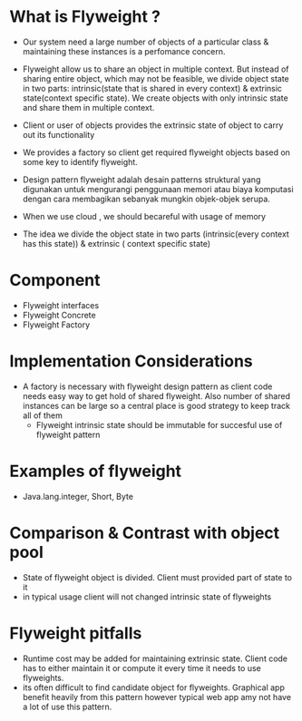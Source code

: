 # What is Flyweight ?
- Our system need a large number of objects of a particular class & maintaining these instances is a perfomance concern.
- Flyweight allow us to share an object in multiple context. But instead of sharing entire object, which may not be feasible, we divide object state in two parts: intrinsic(state that is shared in every context) & extrinsic state(context specific state). We create objects with only intrinsic state and share them in multiple context.
- Client or user of objects provides the extrinsic state of object to carry out its functionality
- We provides a factory so client get required flyweight objects based on some key to identify flyweight.

- Design pattern flyweight adalah desain patterns struktural yang digunakan untuk mengurangi penggunaan memori atau biaya komputasi dengan cara membagikan sebanyak mungkin objek-objek serupa.
- When we use cloud , we should becareful with usage of memory

- The idea we divide the object state in two parts (intrinsic(every context has this state)) & extrinsic ( context specific state)
# Component
- Flyweight interfaces
- Flyweight Concrete
- Flyweight Factory


# Implementation Considerations
- A factory is necessary with flyweight design pattern as client code needs easy way to get hold of shared flyweight. Also number of shared instances can be large so a central place is good strategy to keep track all of them
  - Flyweight intrinsic state should be immutable for succesful use of flyweight pattern


# Examples of flyweight  
- Java.lang.integer, Short, Byte


# Comparison & Contrast with object pool
- State of flyweight object is divided. Client must provided part of state to it
- in typical usage client will not changed intrinsic state of flyweights


# Flyweight pitfalls
- Runtime cost may be added for maintaining extrinsic state. Client code has to either maintain it or compute it every time it needs to use flyweights.
- its often difficult to find candidate object for flyweights. Graphical app benefit heavily from this pattern however typical web app amy not have a lot of use this pattern.